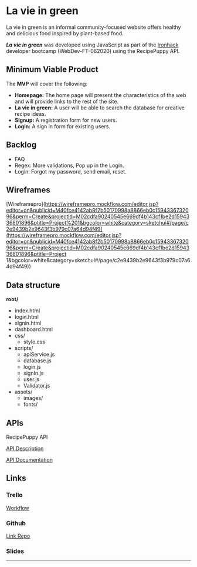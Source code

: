 # La vie in green

La vie in green is an informal community-focused website offers healthy and delicious food inspired by plant-based food.

***La vie in green*** was developed using JavaScript as part of the [Ironhack](https://www.ironhack.com/) developer bootcamp (WebDev-FT-062020) using the RecipePuppy API.

## Minimum Viable Product

The **MVP** will cover the following:

- **Homepage:** The home page will present the characteristics of the web and will provide links to the rest of the site.
- **La vie in green:** A user will be able to search the database for creative recipe ideas.
- **Signup:** A registration form for new users.
- **Login:** A sign in form for existing users. 

## Backlog

- FAQ
- Regex: More validations, Pop up in the Login. 
- Login: Forgot my password, send email, reset.

## Wireframes

[Wireframepro](https://wireframepro.mockflow.com/editor.jsp?editor=on&publicid=M40fce4142ab8f2b50170998a8866eb0c1594336732096&perm=Create&projectid=M02cdfa90240545e669df4b143cf1be2d1594336801896&ptitle=Project%201&bgcolor=white&category=sketchui#/page/c2e9439b2e9643f3b979c07a64d94f49](https://wireframepro.mockflow.com/editor.jsp?editor=on&publicid=M40fce4142ab8f2b50170998a8866eb0c1594336732096&perm=Create&projectid=M02cdfa90240545e669df4b143cf1be2d1594336801896&ptitle=Project 1&bgcolor=white&category=sketchui#/page/c2e9439b2e9643f3b979c07a64d94f49))

## Data structure

**root/**

- index.html
- login.html
- signin.html
- dashboard.html
- css/
  - style.css
- scripts/
  - apiService.js
  - database.js
  - login.js
  - signIn.js
  - user.js
  - Validator.js
- assets/
  - images/
  - fonts/

## APIs

RecipePuppy API

[API Description](https://spoonacular.com/application/frontend/downloads/spoonacular-api-slides.pdf)

[API Documentation](https://rapidapi.com/brianiswu/api/recipe-puppy)

## Links

### Trello

[Workflow](https://trello.com/b/WZAxk1LV)

### Github

[Link Repo](https://github.com/mmazzariello/la-vie-in-green.git) 

### Slides

-----